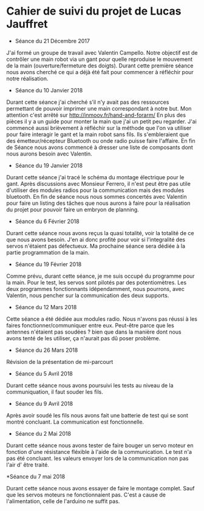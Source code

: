 Cahier de suivi du projet de Lucas Jauffret
==
* Séance du 21 Décembre 2017

J'ai formé un groupe de travail avec Valentin Campello. Notre objectif est de contrôler une main robot via un gant pour quelle reproduise le mouvement de la main (ouverture/fermeture des doigts).
Durant cette première séance nous avons cherché ce qui a déjà été fait pour commencer à réfléchir pour notre réalisation.

* Séance du 10 Janvier 2018

Durant cette séance j'ai cherché s’il n'y avait pas des ressources permettant de pouvoir imprimer une main correspondant à notre but. Mon attention c'est arrêté sur http://inmoov.fr/hand-and-forarm/ 
En plus des pièces il y a un guide pour monter la main que j'ai un petit peu regarder.
J'ai commencé aussi brièvement à réfléchir sur la méthode que l'on va utiliser pour faire interagir le gant et la main robot sans fils. Ils s'embleraient que des émetteur/récepteur Bluetooth ou onde radio puisse faire l'affaire.
En fin de Séance nous avons commencé à dresser une liste de composants dont nous aurons besoin avec Valentin.

* Séance du 19 Janvier 2018

Durant cette séance j'ai tracé le schéma du montage électrique pour le gant. Après discussions avec Monsieur Ferrero, il n'est peut être pas utile d'utiliser des modules radios pour la communication mais des modules bluetooth. En fin de séance nous nous sommes concertés avec Valentin pour faire un listing des tâches que nous aurons à faire pour la réalisation du projet pour pouvoir faire un embryon de planning.

* Séance du 6 Février 2018

Durant cette séance nous avons reçus la quasi totalité, voir la totalité de ce que nous avons besoin. J'en ai donc profité pour voir si l'integralité des servos n'étaient pas défectueux. Ma prochaine séance sera dédiée à la partie programmation de la main. 

* Séance du 19 Février 2018

Comme prévu, durant cette séance, je me suis occupé du programme pour la main. Pour le test, les servos sont pilotés par des potentiomètres.
Les deux programmes fonctionnants idépendamment, nous pourrons, avec Valentin, nous pencher sur la communication des deux supports.

* Séance du 12 Mars 2018

Cette séance a été dédiée aux modules radio. Nous n'avons pas réussi à les faires fonctionner/communiquer entre eux.
Peut-être parce que les antennes n'étaient pas soudées ? bien que dans la manière dont nous avons tenté de les utiliser, ça n'aurait pas dû poser problème.

* Séance du 26 Mars 2018

Révision de la présentation de mi-parcourt

* Séance du 5 Avril 2018

Durant cette séance nous avons poursuivi les tests au niveau de la communiquation, il faut souder les fils.

* Séance du 9 Avril 2018 

Après avoir soudé les fils nous avons fait une batterie de test qui se sont montré concluant. La communication est fonctionnelle.


* Séance du 2 Mai 2018

Durant cette séance nous avons tester de faire bouger un servo moteur en fonction d'une résistance fléxible à l'aide de la communication.
Le test n'a pas été concluant. les valeurs envoyer lors de la communication non pas l'air d' être traité.

*Séance du 7 mai 2018 

Durant cette séance nous avons essayer de faire le montage complet. Sauf que les servos moteurs ne fonctionnaient pas.
C'est a cause de l'alimentation, celle de l'arduino ne suffit pas.
